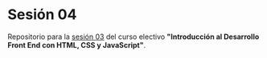 # Sesión 04
Repositorio para la [sesión 03](https://github.com/profesorfaco/front-2023-1/tree/main/sesion_04) del curso electivo **"Introducción al Desarrollo Front End con HTML, CSS y JavaScript"**.
